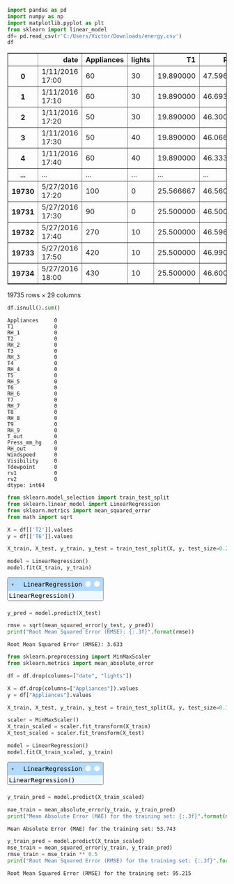```python
import pandas as pd
import numpy as np
import matplotlib.pyplot as plt
from sklearn import linear_model 
df= pd.read_csv(r'C:/Users/Victor/Downloads/energy.csv')
df
```




<div>
<style scoped>
    .dataframe tbody tr th:only-of-type {
        vertical-align: middle;
    }

    .dataframe tbody tr th {
        vertical-align: top;
    }

    .dataframe thead th {
        text-align: right;
    }
</style>
<table border="1" class="dataframe">
  <thead>
    <tr style="text-align: right;">
      <th></th>
      <th>date</th>
      <th>Appliances</th>
      <th>lights</th>
      <th>T1</th>
      <th>RH_1</th>
      <th>T2</th>
      <th>RH_2</th>
      <th>T3</th>
      <th>RH_3</th>
      <th>T4</th>
      <th>...</th>
      <th>T9</th>
      <th>RH_9</th>
      <th>T_out</th>
      <th>Press_mm_hg</th>
      <th>RH_out</th>
      <th>Windspeed</th>
      <th>Visibility</th>
      <th>Tdewpoint</th>
      <th>rv1</th>
      <th>rv2</th>
    </tr>
  </thead>
  <tbody>
    <tr>
      <th>0</th>
      <td>1/11/2016 17:00</td>
      <td>60</td>
      <td>30</td>
      <td>19.890000</td>
      <td>47.596667</td>
      <td>19.200000</td>
      <td>44.790000</td>
      <td>19.790000</td>
      <td>44.730000</td>
      <td>19.000000</td>
      <td>...</td>
      <td>17.033333</td>
      <td>45.5300</td>
      <td>6.60</td>
      <td>733.5</td>
      <td>92.000000</td>
      <td>7.000000</td>
      <td>63.000000</td>
      <td>5.3</td>
      <td>13.275433</td>
      <td>13.275433</td>
    </tr>
    <tr>
      <th>1</th>
      <td>1/11/2016 17:10</td>
      <td>60</td>
      <td>30</td>
      <td>19.890000</td>
      <td>46.693333</td>
      <td>19.200000</td>
      <td>44.722500</td>
      <td>19.790000</td>
      <td>44.790000</td>
      <td>19.000000</td>
      <td>...</td>
      <td>17.066667</td>
      <td>45.5600</td>
      <td>6.48</td>
      <td>733.6</td>
      <td>92.000000</td>
      <td>6.666667</td>
      <td>59.166667</td>
      <td>5.2</td>
      <td>18.606195</td>
      <td>18.606195</td>
    </tr>
    <tr>
      <th>2</th>
      <td>1/11/2016 17:20</td>
      <td>50</td>
      <td>30</td>
      <td>19.890000</td>
      <td>46.300000</td>
      <td>19.200000</td>
      <td>44.626667</td>
      <td>19.790000</td>
      <td>44.933333</td>
      <td>18.926667</td>
      <td>...</td>
      <td>17.000000</td>
      <td>45.5000</td>
      <td>6.37</td>
      <td>733.7</td>
      <td>92.000000</td>
      <td>6.333333</td>
      <td>55.333333</td>
      <td>5.1</td>
      <td>28.642668</td>
      <td>28.642668</td>
    </tr>
    <tr>
      <th>3</th>
      <td>1/11/2016 17:30</td>
      <td>50</td>
      <td>40</td>
      <td>19.890000</td>
      <td>46.066667</td>
      <td>19.200000</td>
      <td>44.590000</td>
      <td>19.790000</td>
      <td>45.000000</td>
      <td>18.890000</td>
      <td>...</td>
      <td>17.000000</td>
      <td>45.4000</td>
      <td>6.25</td>
      <td>733.8</td>
      <td>92.000000</td>
      <td>6.000000</td>
      <td>51.500000</td>
      <td>5.0</td>
      <td>45.410390</td>
      <td>45.410390</td>
    </tr>
    <tr>
      <th>4</th>
      <td>1/11/2016 17:40</td>
      <td>60</td>
      <td>40</td>
      <td>19.890000</td>
      <td>46.333333</td>
      <td>19.200000</td>
      <td>44.530000</td>
      <td>19.790000</td>
      <td>45.000000</td>
      <td>18.890000</td>
      <td>...</td>
      <td>17.000000</td>
      <td>45.4000</td>
      <td>6.13</td>
      <td>733.9</td>
      <td>92.000000</td>
      <td>5.666667</td>
      <td>47.666667</td>
      <td>4.9</td>
      <td>10.084097</td>
      <td>10.084097</td>
    </tr>
    <tr>
      <th>...</th>
      <td>...</td>
      <td>...</td>
      <td>...</td>
      <td>...</td>
      <td>...</td>
      <td>...</td>
      <td>...</td>
      <td>...</td>
      <td>...</td>
      <td>...</td>
      <td>...</td>
      <td>...</td>
      <td>...</td>
      <td>...</td>
      <td>...</td>
      <td>...</td>
      <td>...</td>
      <td>...</td>
      <td>...</td>
      <td>...</td>
      <td>...</td>
    </tr>
    <tr>
      <th>19730</th>
      <td>5/27/2016 17:20</td>
      <td>100</td>
      <td>0</td>
      <td>25.566667</td>
      <td>46.560000</td>
      <td>25.890000</td>
      <td>42.025714</td>
      <td>27.200000</td>
      <td>41.163333</td>
      <td>24.700000</td>
      <td>...</td>
      <td>23.200000</td>
      <td>46.7900</td>
      <td>22.70</td>
      <td>755.2</td>
      <td>55.666667</td>
      <td>3.333333</td>
      <td>23.666667</td>
      <td>13.3</td>
      <td>43.096812</td>
      <td>43.096812</td>
    </tr>
    <tr>
      <th>19731</th>
      <td>5/27/2016 17:30</td>
      <td>90</td>
      <td>0</td>
      <td>25.500000</td>
      <td>46.500000</td>
      <td>25.754000</td>
      <td>42.080000</td>
      <td>27.133333</td>
      <td>41.223333</td>
      <td>24.700000</td>
      <td>...</td>
      <td>23.200000</td>
      <td>46.7900</td>
      <td>22.60</td>
      <td>755.2</td>
      <td>56.000000</td>
      <td>3.500000</td>
      <td>24.500000</td>
      <td>13.3</td>
      <td>49.282940</td>
      <td>49.282940</td>
    </tr>
    <tr>
      <th>19732</th>
      <td>5/27/2016 17:40</td>
      <td>270</td>
      <td>10</td>
      <td>25.500000</td>
      <td>46.596667</td>
      <td>25.628571</td>
      <td>42.768571</td>
      <td>27.050000</td>
      <td>41.690000</td>
      <td>24.700000</td>
      <td>...</td>
      <td>23.200000</td>
      <td>46.7900</td>
      <td>22.50</td>
      <td>755.2</td>
      <td>56.333333</td>
      <td>3.666667</td>
      <td>25.333333</td>
      <td>13.3</td>
      <td>29.199117</td>
      <td>29.199117</td>
    </tr>
    <tr>
      <th>19733</th>
      <td>5/27/2016 17:50</td>
      <td>420</td>
      <td>10</td>
      <td>25.500000</td>
      <td>46.990000</td>
      <td>25.414000</td>
      <td>43.036000</td>
      <td>26.890000</td>
      <td>41.290000</td>
      <td>24.700000</td>
      <td>...</td>
      <td>23.200000</td>
      <td>46.8175</td>
      <td>22.30</td>
      <td>755.2</td>
      <td>56.666667</td>
      <td>3.833333</td>
      <td>26.166667</td>
      <td>13.2</td>
      <td>6.322784</td>
      <td>6.322784</td>
    </tr>
    <tr>
      <th>19734</th>
      <td>5/27/2016 18:00</td>
      <td>430</td>
      <td>10</td>
      <td>25.500000</td>
      <td>46.600000</td>
      <td>25.264286</td>
      <td>42.971429</td>
      <td>26.823333</td>
      <td>41.156667</td>
      <td>24.700000</td>
      <td>...</td>
      <td>23.200000</td>
      <td>46.8450</td>
      <td>22.20</td>
      <td>755.2</td>
      <td>57.000000</td>
      <td>4.000000</td>
      <td>27.000000</td>
      <td>13.2</td>
      <td>34.118851</td>
      <td>34.118851</td>
    </tr>
  </tbody>
</table>
<p>19735 rows × 29 columns</p>
</div>




```python
df.isnull().sum()
```




    Appliances     0
    T1             0
    RH_1           0
    T2             0
    RH_2           0
    T3             0
    RH_3           0
    T4             0
    RH_4           0
    T5             0
    RH_5           0
    T6             0
    RH_6           0
    T7             0
    RH_7           0
    T8             0
    RH_8           0
    T9             0
    RH_9           0
    T_out          0
    Press_mm_hg    0
    RH_out         0
    Windspeed      0
    Visibility     0
    Tdewpoint      0
    rv1            0
    rv2            0
    dtype: int64




```python
from sklearn.model_selection import train_test_split
from sklearn.linear_model import LinearRegression
from sklearn.metrics import mean_squared_error
from math import sqrt
```


```python
X = df[['T2']].values 
y = df[['T6']].values
```


```python
X_train, X_test, y_train, y_test = train_test_split(X, y, test_size=0.2, random_state=42)

```


```python
model = LinearRegression()
model.fit(X_train, y_train)
```




<style>#sk-container-id-1 {
  /* Definition of color scheme common for light and dark mode */
  --sklearn-color-text: black;
  --sklearn-color-line: gray;
  /* Definition of color scheme for unfitted estimators */
  --sklearn-color-unfitted-level-0: #fff5e6;
  --sklearn-color-unfitted-level-1: #f6e4d2;
  --sklearn-color-unfitted-level-2: #ffe0b3;
  --sklearn-color-unfitted-level-3: chocolate;
  /* Definition of color scheme for fitted estimators */
  --sklearn-color-fitted-level-0: #f0f8ff;
  --sklearn-color-fitted-level-1: #d4ebff;
  --sklearn-color-fitted-level-2: #b3dbfd;
  --sklearn-color-fitted-level-3: cornflowerblue;

  /* Specific color for light theme */
  --sklearn-color-text-on-default-background: var(--sg-text-color, var(--theme-code-foreground, var(--jp-content-font-color1, black)));
  --sklearn-color-background: var(--sg-background-color, var(--theme-background, var(--jp-layout-color0, white)));
  --sklearn-color-border-box: var(--sg-text-color, var(--theme-code-foreground, var(--jp-content-font-color1, black)));
  --sklearn-color-icon: #696969;

  @media (prefers-color-scheme: dark) {
    /* Redefinition of color scheme for dark theme */
    --sklearn-color-text-on-default-background: var(--sg-text-color, var(--theme-code-foreground, var(--jp-content-font-color1, white)));
    --sklearn-color-background: var(--sg-background-color, var(--theme-background, var(--jp-layout-color0, #111)));
    --sklearn-color-border-box: var(--sg-text-color, var(--theme-code-foreground, var(--jp-content-font-color1, white)));
    --sklearn-color-icon: #878787;
  }
}

#sk-container-id-1 {
  color: var(--sklearn-color-text);
}

#sk-container-id-1 pre {
  padding: 0;
}

#sk-container-id-1 input.sk-hidden--visually {
  border: 0;
  clip: rect(1px 1px 1px 1px);
  clip: rect(1px, 1px, 1px, 1px);
  height: 1px;
  margin: -1px;
  overflow: hidden;
  padding: 0;
  position: absolute;
  width: 1px;
}

#sk-container-id-1 div.sk-dashed-wrapped {
  border: 1px dashed var(--sklearn-color-line);
  margin: 0 0.4em 0.5em 0.4em;
  box-sizing: border-box;
  padding-bottom: 0.4em;
  background-color: var(--sklearn-color-background);
}

#sk-container-id-1 div.sk-container {
  /* jupyter's `normalize.less` sets `[hidden] { display: none; }`
     but bootstrap.min.css set `[hidden] { display: none !important; }`
     so we also need the `!important` here to be able to override the
     default hidden behavior on the sphinx rendered scikit-learn.org.
     See: https://github.com/scikit-learn/scikit-learn/issues/21755 */
  display: inline-block !important;
  position: relative;
}

#sk-container-id-1 div.sk-text-repr-fallback {
  display: none;
}

div.sk-parallel-item,
div.sk-serial,
div.sk-item {
  /* draw centered vertical line to link estimators */
  background-image: linear-gradient(var(--sklearn-color-text-on-default-background), var(--sklearn-color-text-on-default-background));
  background-size: 2px 100%;
  background-repeat: no-repeat;
  background-position: center center;
}

/* Parallel-specific style estimator block */

#sk-container-id-1 div.sk-parallel-item::after {
  content: "";
  width: 100%;
  border-bottom: 2px solid var(--sklearn-color-text-on-default-background);
  flex-grow: 1;
}

#sk-container-id-1 div.sk-parallel {
  display: flex;
  align-items: stretch;
  justify-content: center;
  background-color: var(--sklearn-color-background);
  position: relative;
}

#sk-container-id-1 div.sk-parallel-item {
  display: flex;
  flex-direction: column;
}

#sk-container-id-1 div.sk-parallel-item:first-child::after {
  align-self: flex-end;
  width: 50%;
}

#sk-container-id-1 div.sk-parallel-item:last-child::after {
  align-self: flex-start;
  width: 50%;
}

#sk-container-id-1 div.sk-parallel-item:only-child::after {
  width: 0;
}

/* Serial-specific style estimator block */

#sk-container-id-1 div.sk-serial {
  display: flex;
  flex-direction: column;
  align-items: center;
  background-color: var(--sklearn-color-background);
  padding-right: 1em;
  padding-left: 1em;
}


/* Toggleable style: style used for estimator/Pipeline/ColumnTransformer box that is
clickable and can be expanded/collapsed.
- Pipeline and ColumnTransformer use this feature and define the default style
- Estimators will overwrite some part of the style using the `sk-estimator` class
*/

/* Pipeline and ColumnTransformer style (default) */

#sk-container-id-1 div.sk-toggleable {
  /* Default theme specific background. It is overwritten whether we have a
  specific estimator or a Pipeline/ColumnTransformer */
  background-color: var(--sklearn-color-background);
}

/* Toggleable label */
#sk-container-id-1 label.sk-toggleable__label {
  cursor: pointer;
  display: block;
  width: 100%;
  margin-bottom: 0;
  padding: 0.5em;
  box-sizing: border-box;
  text-align: center;
}

#sk-container-id-1 label.sk-toggleable__label-arrow:before {
  /* Arrow on the left of the label */
  content: "▸";
  float: left;
  margin-right: 0.25em;
  color: var(--sklearn-color-icon);
}

#sk-container-id-1 label.sk-toggleable__label-arrow:hover:before {
  color: var(--sklearn-color-text);
}

/* Toggleable content - dropdown */

#sk-container-id-1 div.sk-toggleable__content {
  max-height: 0;
  max-width: 0;
  overflow: hidden;
  text-align: left;
  /* unfitted */
  background-color: var(--sklearn-color-unfitted-level-0);
}

#sk-container-id-1 div.sk-toggleable__content.fitted {
  /* fitted */
  background-color: var(--sklearn-color-fitted-level-0);
}

#sk-container-id-1 div.sk-toggleable__content pre {
  margin: 0.2em;
  border-radius: 0.25em;
  color: var(--sklearn-color-text);
  /* unfitted */
  background-color: var(--sklearn-color-unfitted-level-0);
}

#sk-container-id-1 div.sk-toggleable__content.fitted pre {
  /* unfitted */
  background-color: var(--sklearn-color-fitted-level-0);
}

#sk-container-id-1 input.sk-toggleable__control:checked~div.sk-toggleable__content {
  /* Expand drop-down */
  max-height: 200px;
  max-width: 100%;
  overflow: auto;
}

#sk-container-id-1 input.sk-toggleable__control:checked~label.sk-toggleable__label-arrow:before {
  content: "▾";
}

/* Pipeline/ColumnTransformer-specific style */

#sk-container-id-1 div.sk-label input.sk-toggleable__control:checked~label.sk-toggleable__label {
  color: var(--sklearn-color-text);
  background-color: var(--sklearn-color-unfitted-level-2);
}

#sk-container-id-1 div.sk-label.fitted input.sk-toggleable__control:checked~label.sk-toggleable__label {
  background-color: var(--sklearn-color-fitted-level-2);
}

/* Estimator-specific style */

/* Colorize estimator box */
#sk-container-id-1 div.sk-estimator input.sk-toggleable__control:checked~label.sk-toggleable__label {
  /* unfitted */
  background-color: var(--sklearn-color-unfitted-level-2);
}

#sk-container-id-1 div.sk-estimator.fitted input.sk-toggleable__control:checked~label.sk-toggleable__label {
  /* fitted */
  background-color: var(--sklearn-color-fitted-level-2);
}

#sk-container-id-1 div.sk-label label.sk-toggleable__label,
#sk-container-id-1 div.sk-label label {
  /* The background is the default theme color */
  color: var(--sklearn-color-text-on-default-background);
}

/* On hover, darken the color of the background */
#sk-container-id-1 div.sk-label:hover label.sk-toggleable__label {
  color: var(--sklearn-color-text);
  background-color: var(--sklearn-color-unfitted-level-2);
}

/* Label box, darken color on hover, fitted */
#sk-container-id-1 div.sk-label.fitted:hover label.sk-toggleable__label.fitted {
  color: var(--sklearn-color-text);
  background-color: var(--sklearn-color-fitted-level-2);
}

/* Estimator label */

#sk-container-id-1 div.sk-label label {
  font-family: monospace;
  font-weight: bold;
  display: inline-block;
  line-height: 1.2em;
}

#sk-container-id-1 div.sk-label-container {
  text-align: center;
}

/* Estimator-specific */
#sk-container-id-1 div.sk-estimator {
  font-family: monospace;
  border: 1px dotted var(--sklearn-color-border-box);
  border-radius: 0.25em;
  box-sizing: border-box;
  margin-bottom: 0.5em;
  /* unfitted */
  background-color: var(--sklearn-color-unfitted-level-0);
}

#sk-container-id-1 div.sk-estimator.fitted {
  /* fitted */
  background-color: var(--sklearn-color-fitted-level-0);
}

/* on hover */
#sk-container-id-1 div.sk-estimator:hover {
  /* unfitted */
  background-color: var(--sklearn-color-unfitted-level-2);
}

#sk-container-id-1 div.sk-estimator.fitted:hover {
  /* fitted */
  background-color: var(--sklearn-color-fitted-level-2);
}

/* Specification for estimator info (e.g. "i" and "?") */

/* Common style for "i" and "?" */

.sk-estimator-doc-link,
a:link.sk-estimator-doc-link,
a:visited.sk-estimator-doc-link {
  float: right;
  font-size: smaller;
  line-height: 1em;
  font-family: monospace;
  background-color: var(--sklearn-color-background);
  border-radius: 1em;
  height: 1em;
  width: 1em;
  text-decoration: none !important;
  margin-left: 1ex;
  /* unfitted */
  border: var(--sklearn-color-unfitted-level-1) 1pt solid;
  color: var(--sklearn-color-unfitted-level-1);
}

.sk-estimator-doc-link.fitted,
a:link.sk-estimator-doc-link.fitted,
a:visited.sk-estimator-doc-link.fitted {
  /* fitted */
  border: var(--sklearn-color-fitted-level-1) 1pt solid;
  color: var(--sklearn-color-fitted-level-1);
}

/* On hover */
div.sk-estimator:hover .sk-estimator-doc-link:hover,
.sk-estimator-doc-link:hover,
div.sk-label-container:hover .sk-estimator-doc-link:hover,
.sk-estimator-doc-link:hover {
  /* unfitted */
  background-color: var(--sklearn-color-unfitted-level-3);
  color: var(--sklearn-color-background);
  text-decoration: none;
}

div.sk-estimator.fitted:hover .sk-estimator-doc-link.fitted:hover,
.sk-estimator-doc-link.fitted:hover,
div.sk-label-container:hover .sk-estimator-doc-link.fitted:hover,
.sk-estimator-doc-link.fitted:hover {
  /* fitted */
  background-color: var(--sklearn-color-fitted-level-3);
  color: var(--sklearn-color-background);
  text-decoration: none;
}

/* Span, style for the box shown on hovering the info icon */
.sk-estimator-doc-link span {
  display: none;
  z-index: 9999;
  position: relative;
  font-weight: normal;
  right: .2ex;
  padding: .5ex;
  margin: .5ex;
  width: min-content;
  min-width: 20ex;
  max-width: 50ex;
  color: var(--sklearn-color-text);
  box-shadow: 2pt 2pt 4pt #999;
  /* unfitted */
  background: var(--sklearn-color-unfitted-level-0);
  border: .5pt solid var(--sklearn-color-unfitted-level-3);
}

.sk-estimator-doc-link.fitted span {
  /* fitted */
  background: var(--sklearn-color-fitted-level-0);
  border: var(--sklearn-color-fitted-level-3);
}

.sk-estimator-doc-link:hover span {
  display: block;
}

/* "?"-specific style due to the `<a>` HTML tag */

#sk-container-id-1 a.estimator_doc_link {
  float: right;
  font-size: 1rem;
  line-height: 1em;
  font-family: monospace;
  background-color: var(--sklearn-color-background);
  border-radius: 1rem;
  height: 1rem;
  width: 1rem;
  text-decoration: none;
  /* unfitted */
  color: var(--sklearn-color-unfitted-level-1);
  border: var(--sklearn-color-unfitted-level-1) 1pt solid;
}

#sk-container-id-1 a.estimator_doc_link.fitted {
  /* fitted */
  border: var(--sklearn-color-fitted-level-1) 1pt solid;
  color: var(--sklearn-color-fitted-level-1);
}

/* On hover */
#sk-container-id-1 a.estimator_doc_link:hover {
  /* unfitted */
  background-color: var(--sklearn-color-unfitted-level-3);
  color: var(--sklearn-color-background);
  text-decoration: none;
}

#sk-container-id-1 a.estimator_doc_link.fitted:hover {
  /* fitted */
  background-color: var(--sklearn-color-fitted-level-3);
}
</style><div id="sk-container-id-1" class="sk-top-container"><div class="sk-text-repr-fallback"><pre>LinearRegression()</pre><b>In a Jupyter environment, please rerun this cell to show the HTML representation or trust the notebook. <br />On GitHub, the HTML representation is unable to render, please try loading this page with nbviewer.org.</b></div><div class="sk-container" hidden><div class="sk-item"><div class="sk-estimator fitted sk-toggleable"><input class="sk-toggleable__control sk-hidden--visually" id="sk-estimator-id-1" type="checkbox" checked><label for="sk-estimator-id-1" class="sk-toggleable__label fitted sk-toggleable__label-arrow fitted">&nbsp;&nbsp;LinearRegression<a class="sk-estimator-doc-link fitted" rel="noreferrer" target="_blank" href="https://scikit-learn.org/1.4/modules/generated/sklearn.linear_model.LinearRegression.html">?<span>Documentation for LinearRegression</span></a><span class="sk-estimator-doc-link fitted">i<span>Fitted</span></span></label><div class="sk-toggleable__content fitted"><pre>LinearRegression()</pre></div> </div></div></div></div>




```python
y_pred = model.predict(X_test)
```


```python
rmse = sqrt(mean_squared_error(y_test, y_pred))
print("Root Mean Squared Error (RMSE): {:.3f}".format(rmse))
```

    Root Mean Squared Error (RMSE): 3.633
    


```python
from sklearn.preprocessing import MinMaxScaler
from sklearn.metrics import mean_absolute_error
```


```python
df = df.drop(columns=["date", "lights"])
```


```python
X = df.drop(columns=["Appliances"]).values
y = df["Appliances"].values
```


```python
X_train, X_test, y_train, y_test = train_test_split(X, y, test_size=0.3, random_state=42)

```


```python
scaler = MinMaxScaler()
X_train_scaled = scaler.fit_transform(X_train)
X_test_scaled = scaler.fit_transform(X_test)
```


```python
model = LinearRegression()
model.fit(X_train_scaled, y_train)
```




<style>#sk-container-id-2 {
  /* Definition of color scheme common for light and dark mode */
  --sklearn-color-text: black;
  --sklearn-color-line: gray;
  /* Definition of color scheme for unfitted estimators */
  --sklearn-color-unfitted-level-0: #fff5e6;
  --sklearn-color-unfitted-level-1: #f6e4d2;
  --sklearn-color-unfitted-level-2: #ffe0b3;
  --sklearn-color-unfitted-level-3: chocolate;
  /* Definition of color scheme for fitted estimators */
  --sklearn-color-fitted-level-0: #f0f8ff;
  --sklearn-color-fitted-level-1: #d4ebff;
  --sklearn-color-fitted-level-2: #b3dbfd;
  --sklearn-color-fitted-level-3: cornflowerblue;

  /* Specific color for light theme */
  --sklearn-color-text-on-default-background: var(--sg-text-color, var(--theme-code-foreground, var(--jp-content-font-color1, black)));
  --sklearn-color-background: var(--sg-background-color, var(--theme-background, var(--jp-layout-color0, white)));
  --sklearn-color-border-box: var(--sg-text-color, var(--theme-code-foreground, var(--jp-content-font-color1, black)));
  --sklearn-color-icon: #696969;

  @media (prefers-color-scheme: dark) {
    /* Redefinition of color scheme for dark theme */
    --sklearn-color-text-on-default-background: var(--sg-text-color, var(--theme-code-foreground, var(--jp-content-font-color1, white)));
    --sklearn-color-background: var(--sg-background-color, var(--theme-background, var(--jp-layout-color0, #111)));
    --sklearn-color-border-box: var(--sg-text-color, var(--theme-code-foreground, var(--jp-content-font-color1, white)));
    --sklearn-color-icon: #878787;
  }
}

#sk-container-id-2 {
  color: var(--sklearn-color-text);
}

#sk-container-id-2 pre {
  padding: 0;
}

#sk-container-id-2 input.sk-hidden--visually {
  border: 0;
  clip: rect(1px 1px 1px 1px);
  clip: rect(1px, 1px, 1px, 1px);
  height: 1px;
  margin: -1px;
  overflow: hidden;
  padding: 0;
  position: absolute;
  width: 1px;
}

#sk-container-id-2 div.sk-dashed-wrapped {
  border: 1px dashed var(--sklearn-color-line);
  margin: 0 0.4em 0.5em 0.4em;
  box-sizing: border-box;
  padding-bottom: 0.4em;
  background-color: var(--sklearn-color-background);
}

#sk-container-id-2 div.sk-container {
  /* jupyter's `normalize.less` sets `[hidden] { display: none; }`
     but bootstrap.min.css set `[hidden] { display: none !important; }`
     so we also need the `!important` here to be able to override the
     default hidden behavior on the sphinx rendered scikit-learn.org.
     See: https://github.com/scikit-learn/scikit-learn/issues/21755 */
  display: inline-block !important;
  position: relative;
}

#sk-container-id-2 div.sk-text-repr-fallback {
  display: none;
}

div.sk-parallel-item,
div.sk-serial,
div.sk-item {
  /* draw centered vertical line to link estimators */
  background-image: linear-gradient(var(--sklearn-color-text-on-default-background), var(--sklearn-color-text-on-default-background));
  background-size: 2px 100%;
  background-repeat: no-repeat;
  background-position: center center;
}

/* Parallel-specific style estimator block */

#sk-container-id-2 div.sk-parallel-item::after {
  content: "";
  width: 100%;
  border-bottom: 2px solid var(--sklearn-color-text-on-default-background);
  flex-grow: 1;
}

#sk-container-id-2 div.sk-parallel {
  display: flex;
  align-items: stretch;
  justify-content: center;
  background-color: var(--sklearn-color-background);
  position: relative;
}

#sk-container-id-2 div.sk-parallel-item {
  display: flex;
  flex-direction: column;
}

#sk-container-id-2 div.sk-parallel-item:first-child::after {
  align-self: flex-end;
  width: 50%;
}

#sk-container-id-2 div.sk-parallel-item:last-child::after {
  align-self: flex-start;
  width: 50%;
}

#sk-container-id-2 div.sk-parallel-item:only-child::after {
  width: 0;
}

/* Serial-specific style estimator block */

#sk-container-id-2 div.sk-serial {
  display: flex;
  flex-direction: column;
  align-items: center;
  background-color: var(--sklearn-color-background);
  padding-right: 1em;
  padding-left: 1em;
}


/* Toggleable style: style used for estimator/Pipeline/ColumnTransformer box that is
clickable and can be expanded/collapsed.
- Pipeline and ColumnTransformer use this feature and define the default style
- Estimators will overwrite some part of the style using the `sk-estimator` class
*/

/* Pipeline and ColumnTransformer style (default) */

#sk-container-id-2 div.sk-toggleable {
  /* Default theme specific background. It is overwritten whether we have a
  specific estimator or a Pipeline/ColumnTransformer */
  background-color: var(--sklearn-color-background);
}

/* Toggleable label */
#sk-container-id-2 label.sk-toggleable__label {
  cursor: pointer;
  display: block;
  width: 100%;
  margin-bottom: 0;
  padding: 0.5em;
  box-sizing: border-box;
  text-align: center;
}

#sk-container-id-2 label.sk-toggleable__label-arrow:before {
  /* Arrow on the left of the label */
  content: "▸";
  float: left;
  margin-right: 0.25em;
  color: var(--sklearn-color-icon);
}

#sk-container-id-2 label.sk-toggleable__label-arrow:hover:before {
  color: var(--sklearn-color-text);
}

/* Toggleable content - dropdown */

#sk-container-id-2 div.sk-toggleable__content {
  max-height: 0;
  max-width: 0;
  overflow: hidden;
  text-align: left;
  /* unfitted */
  background-color: var(--sklearn-color-unfitted-level-0);
}

#sk-container-id-2 div.sk-toggleable__content.fitted {
  /* fitted */
  background-color: var(--sklearn-color-fitted-level-0);
}

#sk-container-id-2 div.sk-toggleable__content pre {
  margin: 0.2em;
  border-radius: 0.25em;
  color: var(--sklearn-color-text);
  /* unfitted */
  background-color: var(--sklearn-color-unfitted-level-0);
}

#sk-container-id-2 div.sk-toggleable__content.fitted pre {
  /* unfitted */
  background-color: var(--sklearn-color-fitted-level-0);
}

#sk-container-id-2 input.sk-toggleable__control:checked~div.sk-toggleable__content {
  /* Expand drop-down */
  max-height: 200px;
  max-width: 100%;
  overflow: auto;
}

#sk-container-id-2 input.sk-toggleable__control:checked~label.sk-toggleable__label-arrow:before {
  content: "▾";
}

/* Pipeline/ColumnTransformer-specific style */

#sk-container-id-2 div.sk-label input.sk-toggleable__control:checked~label.sk-toggleable__label {
  color: var(--sklearn-color-text);
  background-color: var(--sklearn-color-unfitted-level-2);
}

#sk-container-id-2 div.sk-label.fitted input.sk-toggleable__control:checked~label.sk-toggleable__label {
  background-color: var(--sklearn-color-fitted-level-2);
}

/* Estimator-specific style */

/* Colorize estimator box */
#sk-container-id-2 div.sk-estimator input.sk-toggleable__control:checked~label.sk-toggleable__label {
  /* unfitted */
  background-color: var(--sklearn-color-unfitted-level-2);
}

#sk-container-id-2 div.sk-estimator.fitted input.sk-toggleable__control:checked~label.sk-toggleable__label {
  /* fitted */
  background-color: var(--sklearn-color-fitted-level-2);
}

#sk-container-id-2 div.sk-label label.sk-toggleable__label,
#sk-container-id-2 div.sk-label label {
  /* The background is the default theme color */
  color: var(--sklearn-color-text-on-default-background);
}

/* On hover, darken the color of the background */
#sk-container-id-2 div.sk-label:hover label.sk-toggleable__label {
  color: var(--sklearn-color-text);
  background-color: var(--sklearn-color-unfitted-level-2);
}

/* Label box, darken color on hover, fitted */
#sk-container-id-2 div.sk-label.fitted:hover label.sk-toggleable__label.fitted {
  color: var(--sklearn-color-text);
  background-color: var(--sklearn-color-fitted-level-2);
}

/* Estimator label */

#sk-container-id-2 div.sk-label label {
  font-family: monospace;
  font-weight: bold;
  display: inline-block;
  line-height: 1.2em;
}

#sk-container-id-2 div.sk-label-container {
  text-align: center;
}

/* Estimator-specific */
#sk-container-id-2 div.sk-estimator {
  font-family: monospace;
  border: 1px dotted var(--sklearn-color-border-box);
  border-radius: 0.25em;
  box-sizing: border-box;
  margin-bottom: 0.5em;
  /* unfitted */
  background-color: var(--sklearn-color-unfitted-level-0);
}

#sk-container-id-2 div.sk-estimator.fitted {
  /* fitted */
  background-color: var(--sklearn-color-fitted-level-0);
}

/* on hover */
#sk-container-id-2 div.sk-estimator:hover {
  /* unfitted */
  background-color: var(--sklearn-color-unfitted-level-2);
}

#sk-container-id-2 div.sk-estimator.fitted:hover {
  /* fitted */
  background-color: var(--sklearn-color-fitted-level-2);
}

/* Specification for estimator info (e.g. "i" and "?") */

/* Common style for "i" and "?" */

.sk-estimator-doc-link,
a:link.sk-estimator-doc-link,
a:visited.sk-estimator-doc-link {
  float: right;
  font-size: smaller;
  line-height: 1em;
  font-family: monospace;
  background-color: var(--sklearn-color-background);
  border-radius: 1em;
  height: 1em;
  width: 1em;
  text-decoration: none !important;
  margin-left: 1ex;
  /* unfitted */
  border: var(--sklearn-color-unfitted-level-1) 1pt solid;
  color: var(--sklearn-color-unfitted-level-1);
}

.sk-estimator-doc-link.fitted,
a:link.sk-estimator-doc-link.fitted,
a:visited.sk-estimator-doc-link.fitted {
  /* fitted */
  border: var(--sklearn-color-fitted-level-1) 1pt solid;
  color: var(--sklearn-color-fitted-level-1);
}

/* On hover */
div.sk-estimator:hover .sk-estimator-doc-link:hover,
.sk-estimator-doc-link:hover,
div.sk-label-container:hover .sk-estimator-doc-link:hover,
.sk-estimator-doc-link:hover {
  /* unfitted */
  background-color: var(--sklearn-color-unfitted-level-3);
  color: var(--sklearn-color-background);
  text-decoration: none;
}

div.sk-estimator.fitted:hover .sk-estimator-doc-link.fitted:hover,
.sk-estimator-doc-link.fitted:hover,
div.sk-label-container:hover .sk-estimator-doc-link.fitted:hover,
.sk-estimator-doc-link.fitted:hover {
  /* fitted */
  background-color: var(--sklearn-color-fitted-level-3);
  color: var(--sklearn-color-background);
  text-decoration: none;
}

/* Span, style for the box shown on hovering the info icon */
.sk-estimator-doc-link span {
  display: none;
  z-index: 9999;
  position: relative;
  font-weight: normal;
  right: .2ex;
  padding: .5ex;
  margin: .5ex;
  width: min-content;
  min-width: 20ex;
  max-width: 50ex;
  color: var(--sklearn-color-text);
  box-shadow: 2pt 2pt 4pt #999;
  /* unfitted */
  background: var(--sklearn-color-unfitted-level-0);
  border: .5pt solid var(--sklearn-color-unfitted-level-3);
}

.sk-estimator-doc-link.fitted span {
  /* fitted */
  background: var(--sklearn-color-fitted-level-0);
  border: var(--sklearn-color-fitted-level-3);
}

.sk-estimator-doc-link:hover span {
  display: block;
}

/* "?"-specific style due to the `<a>` HTML tag */

#sk-container-id-2 a.estimator_doc_link {
  float: right;
  font-size: 1rem;
  line-height: 1em;
  font-family: monospace;
  background-color: var(--sklearn-color-background);
  border-radius: 1rem;
  height: 1rem;
  width: 1rem;
  text-decoration: none;
  /* unfitted */
  color: var(--sklearn-color-unfitted-level-1);
  border: var(--sklearn-color-unfitted-level-1) 1pt solid;
}

#sk-container-id-2 a.estimator_doc_link.fitted {
  /* fitted */
  border: var(--sklearn-color-fitted-level-1) 1pt solid;
  color: var(--sklearn-color-fitted-level-1);
}

/* On hover */
#sk-container-id-2 a.estimator_doc_link:hover {
  /* unfitted */
  background-color: var(--sklearn-color-unfitted-level-3);
  color: var(--sklearn-color-background);
  text-decoration: none;
}

#sk-container-id-2 a.estimator_doc_link.fitted:hover {
  /* fitted */
  background-color: var(--sklearn-color-fitted-level-3);
}
</style><div id="sk-container-id-2" class="sk-top-container"><div class="sk-text-repr-fallback"><pre>LinearRegression()</pre><b>In a Jupyter environment, please rerun this cell to show the HTML representation or trust the notebook. <br />On GitHub, the HTML representation is unable to render, please try loading this page with nbviewer.org.</b></div><div class="sk-container" hidden><div class="sk-item"><div class="sk-estimator fitted sk-toggleable"><input class="sk-toggleable__control sk-hidden--visually" id="sk-estimator-id-2" type="checkbox" checked><label for="sk-estimator-id-2" class="sk-toggleable__label fitted sk-toggleable__label-arrow fitted">&nbsp;&nbsp;LinearRegression<a class="sk-estimator-doc-link fitted" rel="noreferrer" target="_blank" href="https://scikit-learn.org/1.4/modules/generated/sklearn.linear_model.LinearRegression.html">?<span>Documentation for LinearRegression</span></a><span class="sk-estimator-doc-link fitted">i<span>Fitted</span></span></label><div class="sk-toggleable__content fitted"><pre>LinearRegression()</pre></div> </div></div></div></div>




```python
y_train_pred = model.predict(X_train_scaled)
```


```python
mae_train = mean_absolute_error(y_train, y_train_pred)
print("Mean Absolute Error (MAE) for the training set: {:.3f}".format(mae_train))
```

    Mean Absolute Error (MAE) for the training set: 53.743
    


```python
y_train_pred = model.predict(X_train_scaled)
mse_train = mean_squared_error(y_train, y_train_pred)
rmse_train = mse_train ** 0.5
print("Root Mean Squared Error (RMSE) for the training set: {:.3f}".format(rmse_train))
```

    Root Mean Squared Error (RMSE) for the training set: 95.215
    


```python

```
